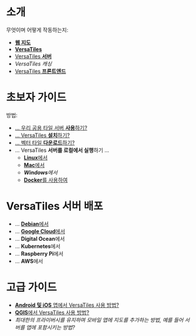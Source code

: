 # 소개

무엇이며 어떻게 작동하는지:
- [**웹 지도**](basics/web_maps.md)
- [**VersaTiles**](basics/versatiles.md)
- [VersaTiles **서버**](basics/versatiles_server.md)
- *VersaTiles 캐싱*
- [VersaTiles **프론트엔드**](basics/frontend.md)

# 초보자 가이드

방법:
- [… 우리 공용 타일 서버 **사용**하기?](guides/use_tiles.versatiles.org.md)
- [… VersaTiles **설치**하기?](guides/install_versatiles.md)
- [… 벡터 타일 **다운로드**하기?](guides/download_tiles.md)
- … VersaTiles **서버를 로컬에서 실행**하기 …
  - [**Linux**에서](guides/local_server_debian.md)
  - [**Mac**에서](guides/local_server_mac.md)
  - ***Windows**에서*
  - [**Docker**를 사용하여](guides/local_server_docker.md)

# VersaTiles 서버 배포

- … [**Debian**에서](guides/deploy_on_debian.md)
- … [**Google Cloud**에서](guides/deploy_in_google_cloud.md)
- … **Digital Ocean**에서
- … **Kubernetes**에서
- … **Raspberry Pi**에서
- … **AWS**에서

# 고급 가이드
- [**Android 및 iOS** 앱에서 VersaTiles 사용 방법?](guides/what_about_mobile.md)
- [**QGIS**에서 VersaTiles 사용 방법?](guides/use_versatiles_in_qgis.md)
- *최대한의 프라이버시를 유지하며 모바일 앱에 지도를 추가하는 방법, 예를 들어 서버를 앱에 포함시키는 방법?*
